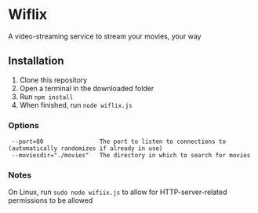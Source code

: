 # Wiflix
A video-streaming service to stream your movies, your way

## Installation
1. Clone this repository
2. Open a terminal in the downloaded folder
3. Run `npm install`
4. When finished, run `node wiflix.js`

### Options
```
 --port=80                The port to listen to connections to (automatically randomizes if already in use)
 --moviesdir="./movies"   The directory in which to search for movies
```

### Notes
On Linux, run `sudo node wifiix.js` to allow for HTTP-server-related permissions to be allowed
